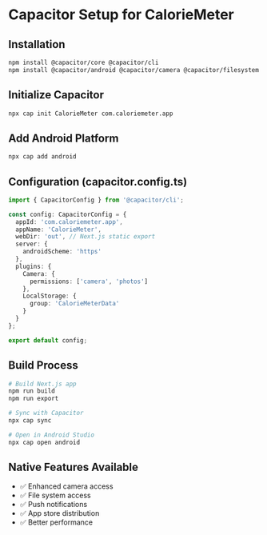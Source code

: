 # Capacitor Setup for CalorieMeter

## Installation

```bash
npm install @capacitor/core @capacitor/cli
npm install @capacitor/android @capacitor/camera @capacitor/filesystem
```

## Initialize Capacitor

```bash
npx cap init CalorieMeter com.caloriemeter.app
```

## Add Android Platform

```bash
npx cap add android
```

## Configuration (capacitor.config.ts)

```typescript
import { CapacitorConfig } from '@capacitor/cli';

const config: CapacitorConfig = {
  appId: 'com.caloriemeter.app',
  appName: 'CalorieMeter',
  webDir: 'out', // Next.js static export
  server: {
    androidScheme: 'https'
  },
  plugins: {
    Camera: {
      permissions: ['camera', 'photos']
    },
    LocalStorage: {
      group: 'CalorieMeterData'
    }
  }
};

export default config;
```

## Build Process

```bash
# Build Next.js app
npm run build
npm run export

# Sync with Capacitor
npx cap sync

# Open in Android Studio
npx cap open android
```

## Native Features Available

- ✅ Enhanced camera access
- ✅ File system access
- ✅ Push notifications
- ✅ App store distribution
- ✅ Better performance